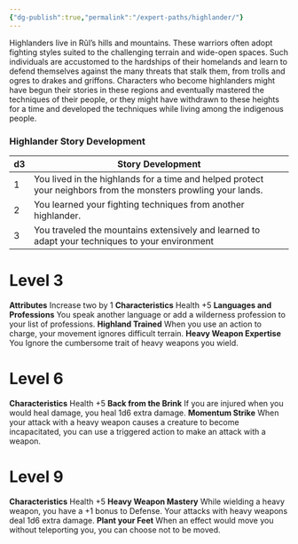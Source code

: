 ```yaml
---
{"dg-publish":true,"permalink":"/expert-paths/highlander/"}
---
```


Highlanders live in Rûl’s hills and mountains. These warriors often adopt fighting styles suited to the challenging terrain and wide-open spaces. Such individuals are accustomed to the hardships of their homelands and learn to defend themselves against the many threats that stalk them, from trolls and ogres to drakes and griffons. Characters who become highlanders might have begun their stories in these regions and eventually mastered the techniques of their people, or they might have withdrawn to these heights for a time and developed the techniques while living among the indigenous people.
### Highlander Story Development

| d3  | Story Development                                                                                              |
| --- | -------------------------------------------------------------------------------------------------------------- |
| 1   | You lived in the highlands for a time and helped protect your neighbors from the monsters prowling your lands. |
| 2   | You learned your fighting techniques from another highlander.                                                  |
| 3   | You traveled the mountains extensively and learned to adapt your techniques to your environment                |
# Level 3
**Attributes** Increase two by 1
**Characteristics** Health +5
**Languages and Professions** You speak another language or add a wilderness profession to your list of professions.
**Highland Trained** When you use an action to charge, your movement ignores difficult terrain.
**Heavy Weapon Expertise** You Ignore the cumbersome trait of heavy weapons you wield.
# Level 6
**Characteristics** Health +5
**Back from the Brink** If you are injured when you would heal damage, you heal 1d6 extra damage.
**Momentum Strike** When your attack with a heavy weapon causes a creature to become incapacitated, you can use a triggered action to make an attack with a weapon.
# Level 9
**Characteristics** Health +5
**Heavy Weapon Mastery** While wielding a heavy weapon, you have a +1 bonus to Defense. Your attacks with heavy weapons deal 1d6 extra damage.
**Plant your Feet** When an effect would move you without teleporting you, you can choose not to be moved.